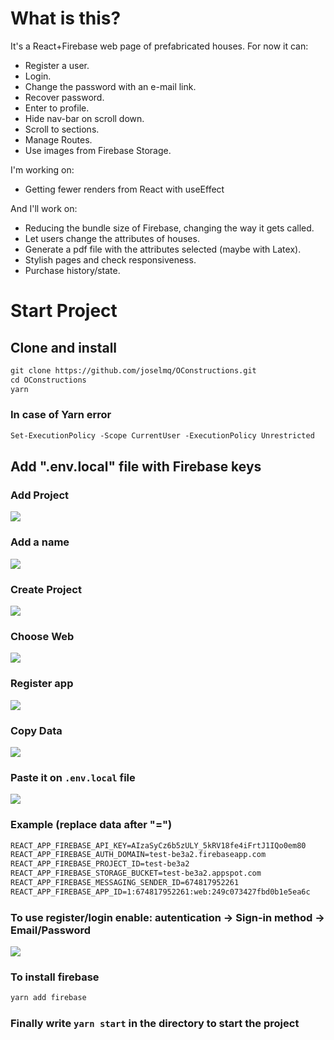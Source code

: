 # What is this?

It's a React+Firebase web page of prefabricated houses. For now it can:
* Register a user.
* Login.
* Change the password with an e-mail link.
* Recover password.
* Enter to profile.
* Hide nav-bar on scroll down.
* Scroll to sections.
* Manage Routes.
* Use images from Firebase Storage.

I'm working on:
* Getting fewer renders from React with useEffect

And I'll work on:
* Reducing the bundle size of Firebase, changing the way it gets called.
* Let users change the attributes of houses.
* Generate a pdf file with the attributes selected (maybe with Latex).
* Stylish pages and check responsiveness.
* Purchase history/state.

# Start Project

## Clone and install

``` txt
git clone https://github.com/joselmq/OConstructions.git
cd OConstructions
yarn
```

### In case of Yarn error

``` txt
Set-ExecutionPolicy -Scope CurrentUser -ExecutionPolicy Unrestricted
```

## Add ".env.local" file with Firebase keys

### Add Project

![](readme_imgs/Add-Project.png)

### Add a name

![](readme_imgs/Add-a-name.png)

### Create Project

![](readme_imgs/Create-Project.png)

### Choose Web

![](readme_imgs/Web.png)

### Register app

![](readme_imgs/Register-app.png)

### Copy Data

![](readme_imgs/Copy-Data.png)

### Paste it on `.env.local` file

![](readme_imgs/Env-file.png)

### Example (replace data after "=")

``` txt
REACT_APP_FIREBASE_API_KEY=AIzaSyCz6b5zULY_5kRV18fe4iFrtJ1IQo0em80
REACT_APP_FIREBASE_AUTH_DOMAIN=test-be3a2.firebaseapp.com
REACT_APP_FIREBASE_PROJECT_ID=test-be3a2
REACT_APP_FIREBASE_STORAGE_BUCKET=test-be3a2.appspot.com
REACT_APP_FIREBASE_MESSAGING_SENDER_ID=674817952261
REACT_APP_FIREBASE_APP_ID=1:674817952261:web:249c073427fbd0b1e5ea6c
```

### To use register/login enable: autentication -> Sign-in method -> Email/Password

![](readme_imgs/Auth.png)

### To install firebase
``` txt
yarn add firebase
```

### Finally write `yarn start` in the directory to start the project 
